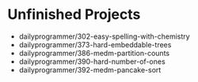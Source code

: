 # Unfinished Projects

- dailyprogrammer/302-easy-spelling-with-chemistry
- dailyprogrammer/373-hard-embeddable-trees
- dailyprogrammer/386-medm-partition-counts
- dailyprogrammer/390-hard-number-of-ones
- dailyprogrammer/392-medm-pancake-sort

